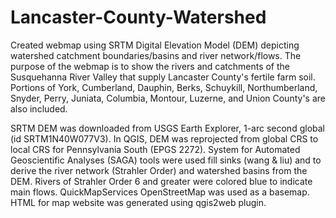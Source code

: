 # Lancaster-County-Watershed

Created webmap using SRTM Digital Elevation Model (DEM) depicting watershed catchment boundaries/basins and river network/flows. The purpose of the webmap is to show the rivers and catchments of the Susquehanna River Valley that supply Lancaster County's fertile farm soil. Portions of York, Cumberland, Dauphin, Berks, Schuykill, Northumberland, Snyder, Perry, Juniata, Columbia, Montour, Luzerne, and Union County's are also included.

SRTM DEM was downloaded from USGS Earth Explorer, 1-arc second global (id SRTM1N40W077V3). In QGIS, DEM was reprojected from global CRS to local CRS for Pennsylvania South (EPGS 2272). System for Automated Geoscientific Analyses (SAGA) tools were used fill sinks (wang & liu) and to derive the river network (Strahler Order) and watershed basins from the DEM. Rivers of Strahler Order 6 and greater were colored blue to indicate main flows. QuickMapServices OpenStreetMap was used as a basemap. HTML for map website was generated using qgis2web plugin.

